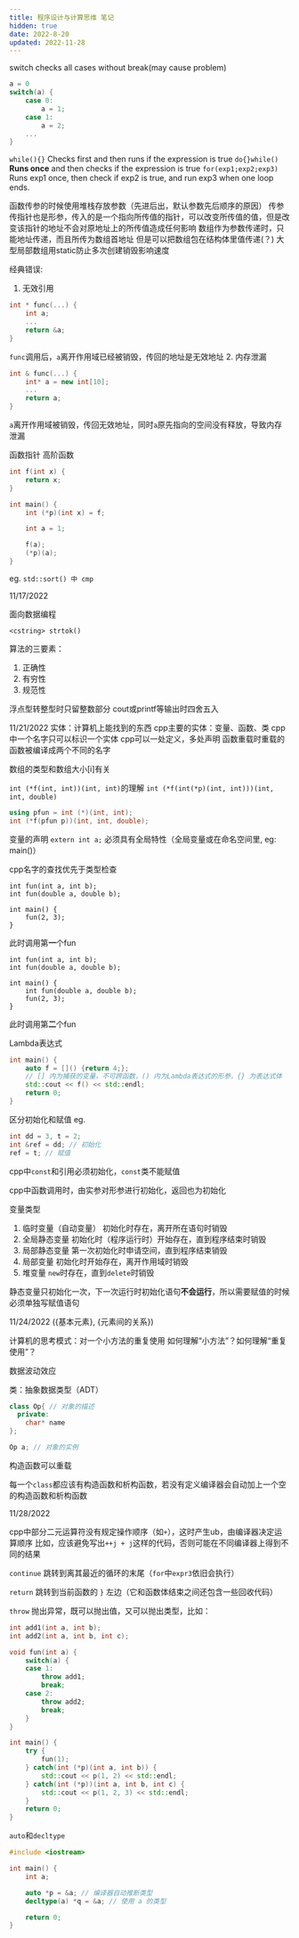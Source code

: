 ```yaml
---
title: 程序设计与计算思维 笔记
hidden: true
date: 2022-8-20
updated: 2022-11-28
---
```

switch checks all cases without break(may cause problem)
```C++
a = 0
switch(a) {
	case 0:
		a = 1;
	case 1:
		a = 2;
	...
}
```

`while(){}` Checks first and then runs if the expression is true
`do{}while()` **Runs once** and then checks if the expression is true
`for(exp1;exp2;exp3)` Runs exp1 once, then check if exp2 is true, and run exp3 when one loop ends.

函数传参的时候使用堆栈存放参数（先进后出，默认参数先后顺序的原因）
传参传指针也是形参，传入的是一个指向所传值的指针，可以改变所传值的值，但是改变该指针的地址不会对原地址上的所传值造成任何影响
数组作为参数传递时，只能地址传递，而且所传为数组首地址
但是可以把数组包在结构体里值传递(？)
大型局部数组用static防止多次创建销毁影响速度

经典错误:
1. 无效引用
```C++
int * func(...) {
	int a;
	...
	return &a;
}
```
`func`调用后，`a`离开作用域已经被销毁，传回的地址是无效地址
2. 内存泄漏
```C++
int & func(...) {
	int* a = new int[10];
	...
	return a;
}
```
`a`离开作用域被销毁，传回无效地址，同时`a`原先指向的空间没有释放，导致内存泄漏

函数指针 高阶函数
```C++
int f(int x) {
	return x;
}

int main() {
	int (*p)(int x) = f;

	int a = 1;

	f(a);
	(*p)(a);
}
```
eg. `std::sort() 中 cmp`

11/17/2022

面向数据编程

`<cstring> strtok()`

算法的三要素：
1. 正确性
2. 有穷性
3. 规范性

浮点型转整型时只留整数部分
cout或printf等输出时四舍五入

11/21/2022
实体：计算机上能找到的东西
cpp主要的实体：变量、函数、类
cpp中一个名字只可以标识一个实体
cpp可以一处定义，多处声明
函数重载时重载的函数被编译成两个不同的名字

数组的类型和数组大小[i]有关

`int (*f(int, int))(int, int)`的理解
`int (*f(int(*p)(int, int)))(int, int, double)`
```C++
using pfun = int (*)(int, int);
int (*f(pfun p))(int, int, double);
```

变量的声明
`extern int a;`
必须具有全局特性（全局变量或在命名空间里, eg: main()）

cpp名字的查找优先于类型检查

```
int fun(int a, int b);
int fun(double a, double b);

int main() {
	fun(2, 3);
}
```
此时调用第**一**个fun

```
int fun(int a, int b);
int fun(double a, double b);

int main() {
	int fun(double a, double b);
	fun(2, 3);
}
```
此时调用第**二**个fun

Lambda表达式
```C++
int main() {
	auto f = []() {return 4;};
	// [] 内为捕获的变量，不可跨函数，() 内为Lambda表达式的形参，{} 为表达式体
	std::cout << f() << std::endl;
	return 0;
}
```

区分初始化和赋值
eg.
```C++
int dd = 3, t = 2;
int &ref = dd; // 初始化
ref = t; // 赋值
```
cpp中`const`和引用必须初始化，`const`类不能赋值

cpp中函数调用时，由实参对形参进行初始化，返回也为初始化


变量类型
1. 临时变量（自动变量）	初始化时存在，离开所在语句时销毁
2. 全局静态变量	初始化时（程序运行时）开始存在，直到程序结束时销毁
3. 局部静态变量	第一次初始化时申请空间，直到程序结束销毁
4. 局部变量	 初始化时开始存在，离开作用域时销毁
5. 堆变量	`new`时存在，直到`delete`时销毁

静态变量只初始化一次，下一次运行时初始化语句**不会运行**，所以需要赋值的时候必须单独写赋值语句

11/24/2022
({基本元素}, {元素间的关系})

计算机的思考模式：对一个小方法的重复使用
如何理解“小方法”？如何理解“重复使用”？

数据波动效应

类：抽象数据类型（ADT）

```C++
class Op{ // 对象的描述
  private:
	char* name
};

Op a; // 对象的实例
```

构造函数可以重载

每一个`class`都应该有构造函数和析构函数，若没有定义编译器会自动加上一个空的构造函数和析构函数

11/28/2022

cpp中部分二元运算符没有规定操作顺序（如`+`），这时产生ub，由编译器决定运算顺序
比如，应该避免写出`++j + j`这样的代码，否则可能在不同编译器上得到不同的结果

`continue` 跳转到离其最近的循环的末尾（`for`中`expr3`依旧会执行）

`return` 跳转到当前函数的 `}` 左边（它和函数体结束之间还包含一些回收代码）

`throw` 抛出异常，既可以抛出值，又可以抛出类型，比如：
```C++
int add1(int a, int b);
int add2(int a, int b, int c);

void fun(int a) {
	switch(a) {
	case 1:
		throw add1;
		break;
	case 2:
		throw add2;
		break;
	}
}

int main() {
	try {
		fun(1);
	} catch(int (*p)(int a, int b)) {
		std::cout << p(1, 2) << std::endl;
	} catch(int (*p))(int a, int b, int c) {
		std::cout << p(1, 2, 3) << std::endl;
	}
	return 0;
}
```

`auto`和`decltype`
```C++
#include <iostream>

int main() {
	int a;

	auto *p = &a; // 编译器自动推断类型
	decltype(a) *q = &a; // 使用 a 的类型

	return 0;
}
```
